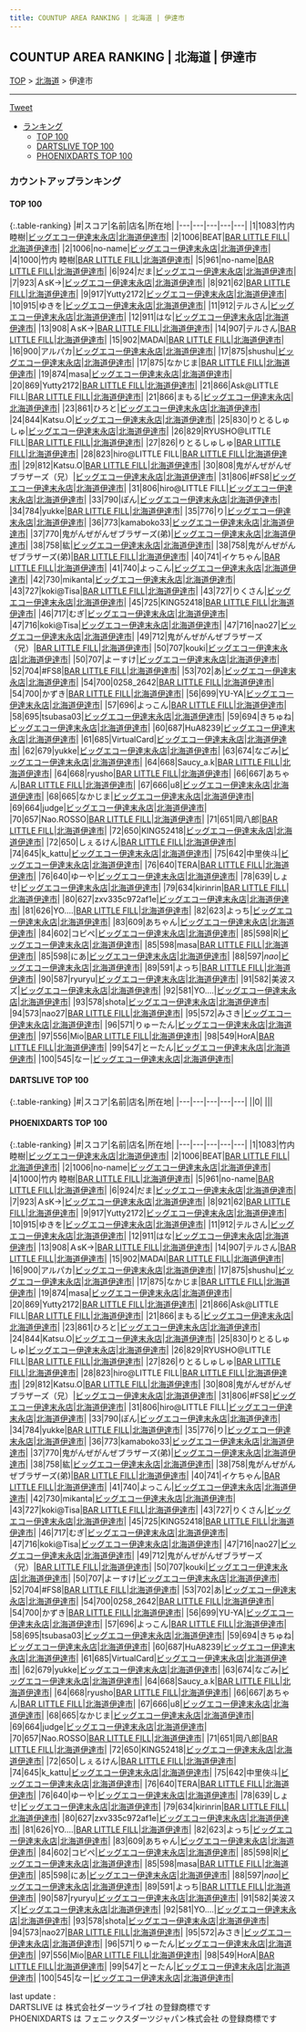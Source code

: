 ```yaml
---
title: COUNTUP AREA RANKING | 北海道 | 伊達市
---
```

## COUNTUP AREA RANKING | 北海道 | 伊達市

[TOP](/darts/rank/) > [北海道](/darts/rank/北海道/) > 伊達市

___

<a href="https://twitter.com/share?ref_src=twsrc%5Etfw" data-text="COUNTUP AREA RANKING | 北海道伊達市" class="twitter-share-button" data-hashtags="DARTSLIVE,PHOENIXDARTS,darts,ダーツ" data-show-count="false">Tweet</a>

* [ランキング](#カウントアップランキング)
    * [TOP 100](#top-100)
    * [DARTSLIVE TOP 100](#dartslive-top-100)
    * [PHOENIXDARTS TOP 100](#phoenixdarts-top-100)

### カウントアップランキング

#### TOP 100



{:.table-ranking}
|#|スコア|名前|店名|所在地|
|---|---|---|---|---|
|1|1083|<span class="rank-name-pd">竹内 睦樹</span>|<a href="https://vs.phoenixdarts.com/jp/shop/shopDetailInfo/s_86765?s_seq=86765">ビッグエコー伊達末永店</a>|<a href="/darts/rank/北海道/伊達市">北海道伊達市</a>|
|2|1006|<span class="rank-name-pd">BEAT</span>|<a href="https://vs.phoenixdarts.com/jp/shop/shopDetailInfo/s_91655?s_seq=91655">BAR LITTLE FILL</a>|<a href="/darts/rank/北海道/伊達市">北海道伊達市</a>|
|2|1006|<span class="rank-name-pd">no-name</span>|<a href="https://vs.phoenixdarts.com/jp/shop/shopDetailInfo/s_86765?s_seq=86765">ビッグエコー伊達末永店</a>|<a href="/darts/rank/北海道/伊達市">北海道伊達市</a>|
|4|1000|<span class="rank-name-pd">竹内 睦樹</span>|<a href="https://vs.phoenixdarts.com/jp/shop/shopDetailInfo/s_91655?s_seq=91655">BAR LITTLE FILL</a>|<a href="/darts/rank/北海道/伊達市">北海道伊達市</a>|
|5|961|<span class="rank-name-pd">no-name</span>|<a href="https://vs.phoenixdarts.com/jp/shop/shopDetailInfo/s_91655?s_seq=91655">BAR LITTLE FILL</a>|<a href="/darts/rank/北海道/伊達市">北海道伊達市</a>|
|6|924|<span class="rank-name-pd">だま</span>|<a href="https://vs.phoenixdarts.com/jp/shop/shopDetailInfo/s_86765?s_seq=86765">ビッグエコー伊達末永店</a>|<a href="/darts/rank/北海道/伊達市">北海道伊達市</a>|
|7|923|<span class="rank-name-pd">ＡsK→</span>|<a href="https://vs.phoenixdarts.com/jp/shop/shopDetailInfo/s_86765?s_seq=86765">ビッグエコー伊達末永店</a>|<a href="/darts/rank/北海道/伊達市">北海道伊達市</a>|
|8|921|<span class="rank-name-pd">62</span>|<a href="https://vs.phoenixdarts.com/jp/shop/shopDetailInfo/s_91655?s_seq=91655">BAR LITTLE FILL</a>|<a href="/darts/rank/北海道/伊達市">北海道伊達市</a>|
|9|917|<span class="rank-name-pd">Yutty2172</span>|<a href="https://vs.phoenixdarts.com/jp/shop/shopDetailInfo/s_86765?s_seq=86765">ビッグエコー伊達末永店</a>|<a href="/darts/rank/北海道/伊達市">北海道伊達市</a>|
|10|915|<span class="rank-name-pd">ゆきを</span>|<a href="https://vs.phoenixdarts.com/jp/shop/shopDetailInfo/s_86765?s_seq=86765">ビッグエコー伊達末永店</a>|<a href="/darts/rank/北海道/伊達市">北海道伊達市</a>|
|11|912|<span class="rank-name-pd">テルさん</span>|<a href="https://vs.phoenixdarts.com/jp/shop/shopDetailInfo/s_86765?s_seq=86765">ビッグエコー伊達末永店</a>|<a href="/darts/rank/北海道/伊達市">北海道伊達市</a>|
|12|911|<span class="rank-name-pd">はな</span>|<a href="https://vs.phoenixdarts.com/jp/shop/shopDetailInfo/s_86765?s_seq=86765">ビッグエコー伊達末永店</a>|<a href="/darts/rank/北海道/伊達市">北海道伊達市</a>|
|13|908|<span class="rank-name-pd">ＡsK→</span>|<a href="https://vs.phoenixdarts.com/jp/shop/shopDetailInfo/s_91655?s_seq=91655">BAR LITTLE FILL</a>|<a href="/darts/rank/北海道/伊達市">北海道伊達市</a>|
|14|907|<span class="rank-name-pd">テルさん</span>|<a href="https://vs.phoenixdarts.com/jp/shop/shopDetailInfo/s_91655?s_seq=91655">BAR LITTLE FILL</a>|<a href="/darts/rank/北海道/伊達市">北海道伊達市</a>|
|15|902|<span class="rank-name-pd">MADAI</span>|<a href="https://vs.phoenixdarts.com/jp/shop/shopDetailInfo/s_91655?s_seq=91655">BAR LITTLE FILL</a>|<a href="/darts/rank/北海道/伊達市">北海道伊達市</a>|
|16|900|<span class="rank-name-pd">アルパカ</span>|<a href="https://vs.phoenixdarts.com/jp/shop/shopDetailInfo/s_86765?s_seq=86765">ビッグエコー伊達末永店</a>|<a href="/darts/rank/北海道/伊達市">北海道伊達市</a>|
|17|875|<span class="rank-name-pd">shushu</span>|<a href="https://vs.phoenixdarts.com/jp/shop/shopDetailInfo/s_86765?s_seq=86765">ビッグエコー伊達末永店</a>|<a href="/darts/rank/北海道/伊達市">北海道伊達市</a>|
|17|875|<span class="rank-name-pd">なかじま</span>|<a href="https://vs.phoenixdarts.com/jp/shop/shopDetailInfo/s_91655?s_seq=91655">BAR LITTLE FILL</a>|<a href="/darts/rank/北海道/伊達市">北海道伊達市</a>|
|19|874|<span class="rank-name-pd">masa</span>|<a href="https://vs.phoenixdarts.com/jp/shop/shopDetailInfo/s_86765?s_seq=86765">ビッグエコー伊達末永店</a>|<a href="/darts/rank/北海道/伊達市">北海道伊達市</a>|
|20|869|<span class="rank-name-pd">Yutty2172</span>|<a href="https://vs.phoenixdarts.com/jp/shop/shopDetailInfo/s_91655?s_seq=91655">BAR LITTLE FILL</a>|<a href="/darts/rank/北海道/伊達市">北海道伊達市</a>|
|21|866|<span class="rank-name-pd">Ask@LITTLE FILL</span>|<a href="https://vs.phoenixdarts.com/jp/shop/shopDetailInfo/s_91655?s_seq=91655">BAR LITTLE FILL</a>|<a href="/darts/rank/北海道/伊達市">北海道伊達市</a>|
|21|866|<span class="rank-name-pd">まもる</span>|<a href="https://vs.phoenixdarts.com/jp/shop/shopDetailInfo/s_86765?s_seq=86765">ビッグエコー伊達末永店</a>|<a href="/darts/rank/北海道/伊達市">北海道伊達市</a>|
|23|861|<span class="rank-name-pd">ひろと</span>|<a href="https://vs.phoenixdarts.com/jp/shop/shopDetailInfo/s_86765?s_seq=86765">ビッグエコー伊達末永店</a>|<a href="/darts/rank/北海道/伊達市">北海道伊達市</a>|
|24|844|<span class="rank-name-pd">Katsu.O</span>|<a href="https://vs.phoenixdarts.com/jp/shop/shopDetailInfo/s_86765?s_seq=86765">ビッグエコー伊達末永店</a>|<a href="/darts/rank/北海道/伊達市">北海道伊達市</a>|
|25|830|<span class="rank-name-pd">りとるしゅしゅ</span>|<a href="https://vs.phoenixdarts.com/jp/shop/shopDetailInfo/s_86765?s_seq=86765">ビッグエコー伊達末永店</a>|<a href="/darts/rank/北海道/伊達市">北海道伊達市</a>|
|26|829|<span class="rank-name-pd">RYUSHO@LITTLE FILL</span>|<a href="https://vs.phoenixdarts.com/jp/shop/shopDetailInfo/s_91655?s_seq=91655">BAR LITTLE FILL</a>|<a href="/darts/rank/北海道/伊達市">北海道伊達市</a>|
|27|826|<span class="rank-name-pd">りとるしゅしゅ</span>|<a href="https://vs.phoenixdarts.com/jp/shop/shopDetailInfo/s_91655?s_seq=91655">BAR LITTLE FILL</a>|<a href="/darts/rank/北海道/伊達市">北海道伊達市</a>|
|28|823|<span class="rank-name-pd">hiro@LITTLE FILL</span>|<a href="https://vs.phoenixdarts.com/jp/shop/shopDetailInfo/s_91655?s_seq=91655">BAR LITTLE FILL</a>|<a href="/darts/rank/北海道/伊達市">北海道伊達市</a>|
|29|812|<span class="rank-name-pd">Katsu.O</span>|<a href="https://vs.phoenixdarts.com/jp/shop/shopDetailInfo/s_91655?s_seq=91655">BAR LITTLE FILL</a>|<a href="/darts/rank/北海道/伊達市">北海道伊達市</a>|
|30|808|<span class="rank-name-pd">鬼がんぜがんぜブラザーズ（兄）</span>|<a href="https://vs.phoenixdarts.com/jp/shop/shopDetailInfo/s_86765?s_seq=86765">ビッグエコー伊達末永店</a>|<a href="/darts/rank/北海道/伊達市">北海道伊達市</a>|
|31|806|<span class="rank-name-pd">#FS8</span>|<a href="https://vs.phoenixdarts.com/jp/shop/shopDetailInfo/s_86765?s_seq=86765">ビッグエコー伊達末永店</a>|<a href="/darts/rank/北海道/伊達市">北海道伊達市</a>|
|31|806|<span class="rank-name-pd">hiro@LITTLE FILL</span>|<a href="https://vs.phoenixdarts.com/jp/shop/shopDetailInfo/s_86765?s_seq=86765">ビッグエコー伊達末永店</a>|<a href="/darts/rank/北海道/伊達市">北海道伊達市</a>|
|33|790|<span class="rank-name-pd">ぽん</span>|<a href="https://vs.phoenixdarts.com/jp/shop/shopDetailInfo/s_86765?s_seq=86765">ビッグエコー伊達末永店</a>|<a href="/darts/rank/北海道/伊達市">北海道伊達市</a>|
|34|784|<span class="rank-name-pd">yukke</span>|<a href="https://vs.phoenixdarts.com/jp/shop/shopDetailInfo/s_91655?s_seq=91655">BAR LITTLE FILL</a>|<a href="/darts/rank/北海道/伊達市">北海道伊達市</a>|
|35|776|<span class="rank-name-pd">り</span>|<a href="https://vs.phoenixdarts.com/jp/shop/shopDetailInfo/s_86765?s_seq=86765">ビッグエコー伊達末永店</a>|<a href="/darts/rank/北海道/伊達市">北海道伊達市</a>|
|36|773|<span class="rank-name-pd">kamaboko33</span>|<a href="https://vs.phoenixdarts.com/jp/shop/shopDetailInfo/s_86765?s_seq=86765">ビッグエコー伊達末永店</a>|<a href="/darts/rank/北海道/伊達市">北海道伊達市</a>|
|37|770|<span class="rank-name-pd">鬼がんぜがんぜブラザーズ(弟)</span>|<a href="https://vs.phoenixdarts.com/jp/shop/shopDetailInfo/s_86765?s_seq=86765">ビッグエコー伊達末永店</a>|<a href="/darts/rank/北海道/伊達市">北海道伊達市</a>|
|38|758|<span class="rank-name-pd">紘</span>|<a href="https://vs.phoenixdarts.com/jp/shop/shopDetailInfo/s_86765?s_seq=86765">ビッグエコー伊達末永店</a>|<a href="/darts/rank/北海道/伊達市">北海道伊達市</a>|
|38|758|<span class="rank-name-pd">鬼がんぜがんぜブラザーズ(弟)</span>|<a href="https://vs.phoenixdarts.com/jp/shop/shopDetailInfo/s_91655?s_seq=91655">BAR LITTLE FILL</a>|<a href="/darts/rank/北海道/伊達市">北海道伊達市</a>|
|40|741|<span class="rank-name-pd">イケちゃん</span>|<a href="https://vs.phoenixdarts.com/jp/shop/shopDetailInfo/s_91655?s_seq=91655">BAR LITTLE FILL</a>|<a href="/darts/rank/北海道/伊達市">北海道伊達市</a>|
|41|740|<span class="rank-name-pd">よっこん</span>|<a href="https://vs.phoenixdarts.com/jp/shop/shopDetailInfo/s_86765?s_seq=86765">ビッグエコー伊達末永店</a>|<a href="/darts/rank/北海道/伊達市">北海道伊達市</a>|
|42|730|<span class="rank-name-pd">mikanta</span>|<a href="https://vs.phoenixdarts.com/jp/shop/shopDetailInfo/s_86765?s_seq=86765">ビッグエコー伊達末永店</a>|<a href="/darts/rank/北海道/伊達市">北海道伊達市</a>|
|43|727|<span class="rank-name-pd">koki@Tisa</span>|<a href="https://vs.phoenixdarts.com/jp/shop/shopDetailInfo/s_91655?s_seq=91655">BAR LITTLE FILL</a>|<a href="/darts/rank/北海道/伊達市">北海道伊達市</a>|
|43|727|<span class="rank-name-pd">りくさん</span>|<a href="https://vs.phoenixdarts.com/jp/shop/shopDetailInfo/s_86765?s_seq=86765">ビッグエコー伊達末永店</a>|<a href="/darts/rank/北海道/伊達市">北海道伊達市</a>|
|45|725|<span class="rank-name-pd">KING52418</span>|<a href="https://vs.phoenixdarts.com/jp/shop/shopDetailInfo/s_91655?s_seq=91655">BAR LITTLE FILL</a>|<a href="/darts/rank/北海道/伊達市">北海道伊達市</a>|
|46|717|<span class="rank-name-pd">むぎ</span>|<a href="https://vs.phoenixdarts.com/jp/shop/shopDetailInfo/s_86765?s_seq=86765">ビッグエコー伊達末永店</a>|<a href="/darts/rank/北海道/伊達市">北海道伊達市</a>|
|47|716|<span class="rank-name-pd">koki@Tisa</span>|<a href="https://vs.phoenixdarts.com/jp/shop/shopDetailInfo/s_86765?s_seq=86765">ビッグエコー伊達末永店</a>|<a href="/darts/rank/北海道/伊達市">北海道伊達市</a>|
|47|716|<span class="rank-name-pd">nao27</span>|<a href="https://vs.phoenixdarts.com/jp/shop/shopDetailInfo/s_86765?s_seq=86765">ビッグエコー伊達末永店</a>|<a href="/darts/rank/北海道/伊達市">北海道伊達市</a>|
|49|712|<span class="rank-name-pd">鬼がんぜがんぜブラザーズ（兄）</span>|<a href="https://vs.phoenixdarts.com/jp/shop/shopDetailInfo/s_91655?s_seq=91655">BAR LITTLE FILL</a>|<a href="/darts/rank/北海道/伊達市">北海道伊達市</a>|
|50|707|<span class="rank-name-pd">kouki</span>|<a href="https://vs.phoenixdarts.com/jp/shop/shopDetailInfo/s_86765?s_seq=86765">ビッグエコー伊達末永店</a>|<a href="/darts/rank/北海道/伊達市">北海道伊達市</a>|
|50|707|<span class="rank-name-pd">よーすけ</span>|<a href="https://vs.phoenixdarts.com/jp/shop/shopDetailInfo/s_86765?s_seq=86765">ビッグエコー伊達末永店</a>|<a href="/darts/rank/北海道/伊達市">北海道伊達市</a>|
|52|704|<span class="rank-name-pd">#FS8</span>|<a href="https://vs.phoenixdarts.com/jp/shop/shopDetailInfo/s_91655?s_seq=91655">BAR LITTLE FILL</a>|<a href="/darts/rank/北海道/伊達市">北海道伊達市</a>|
|53|702|<span class="rank-name-pd">あ</span>|<a href="https://vs.phoenixdarts.com/jp/shop/shopDetailInfo/s_86765?s_seq=86765">ビッグエコー伊達末永店</a>|<a href="/darts/rank/北海道/伊達市">北海道伊達市</a>|
|54|700|<span class="rank-name-pd">0258_2642</span>|<a href="https://vs.phoenixdarts.com/jp/shop/shopDetailInfo/s_91655?s_seq=91655">BAR LITTLE FILL</a>|<a href="/darts/rank/北海道/伊達市">北海道伊達市</a>|
|54|700|<span class="rank-name-pd">かずき</span>|<a href="https://vs.phoenixdarts.com/jp/shop/shopDetailInfo/s_91655?s_seq=91655">BAR LITTLE FILL</a>|<a href="/darts/rank/北海道/伊達市">北海道伊達市</a>|
|56|699|<span class="rank-name-pd">YU-YA</span>|<a href="https://vs.phoenixdarts.com/jp/shop/shopDetailInfo/s_86765?s_seq=86765">ビッグエコー伊達末永店</a>|<a href="/darts/rank/北海道/伊達市">北海道伊達市</a>|
|57|696|<span class="rank-name-pd">よっこん</span>|<a href="https://vs.phoenixdarts.com/jp/shop/shopDetailInfo/s_91655?s_seq=91655">BAR LITTLE FILL</a>|<a href="/darts/rank/北海道/伊達市">北海道伊達市</a>|
|58|695|<span class="rank-name-pd">tsubasa03</span>|<a href="https://vs.phoenixdarts.com/jp/shop/shopDetailInfo/s_86765?s_seq=86765">ビッグエコー伊達末永店</a>|<a href="/darts/rank/北海道/伊達市">北海道伊達市</a>|
|59|694|<span class="rank-name-pd">きちゅね</span>|<a href="https://vs.phoenixdarts.com/jp/shop/shopDetailInfo/s_86765?s_seq=86765">ビッグエコー伊達末永店</a>|<a href="/darts/rank/北海道/伊達市">北海道伊達市</a>|
|60|687|<span class="rank-name-pd">HuA8239</span>|<a href="https://vs.phoenixdarts.com/jp/shop/shopDetailInfo/s_86765?s_seq=86765">ビッグエコー伊達末永店</a>|<a href="/darts/rank/北海道/伊達市">北海道伊達市</a>|
|61|685|<span class="rank-name-pd">VirtualCard</span>|<a href="https://vs.phoenixdarts.com/jp/shop/shopDetailInfo/s_86765?s_seq=86765">ビッグエコー伊達末永店</a>|<a href="/darts/rank/北海道/伊達市">北海道伊達市</a>|
|62|679|<span class="rank-name-pd">yukke</span>|<a href="https://vs.phoenixdarts.com/jp/shop/shopDetailInfo/s_86765?s_seq=86765">ビッグエコー伊達末永店</a>|<a href="/darts/rank/北海道/伊達市">北海道伊達市</a>|
|63|674|<span class="rank-name-pd">なごみ</span>|<a href="https://vs.phoenixdarts.com/jp/shop/shopDetailInfo/s_86765?s_seq=86765">ビッグエコー伊達末永店</a>|<a href="/darts/rank/北海道/伊達市">北海道伊達市</a>|
|64|668|<span class="rank-name-pd">Saucy_a.k</span>|<a href="https://vs.phoenixdarts.com/jp/shop/shopDetailInfo/s_91655?s_seq=91655">BAR LITTLE FILL</a>|<a href="/darts/rank/北海道/伊達市">北海道伊達市</a>|
|64|668|<span class="rank-name-pd">ryusho</span>|<a href="https://vs.phoenixdarts.com/jp/shop/shopDetailInfo/s_91655?s_seq=91655">BAR LITTLE FILL</a>|<a href="/darts/rank/北海道/伊達市">北海道伊達市</a>|
|66|667|<span class="rank-name-pd">あちゃん</span>|<a href="https://vs.phoenixdarts.com/jp/shop/shopDetailInfo/s_91655?s_seq=91655">BAR LITTLE FILL</a>|<a href="/darts/rank/北海道/伊達市">北海道伊達市</a>|
|67|666|<span class="rank-name-pd">u8</span>|<a href="https://vs.phoenixdarts.com/jp/shop/shopDetailInfo/s_86765?s_seq=86765">ビッグエコー伊達末永店</a>|<a href="/darts/rank/北海道/伊達市">北海道伊達市</a>|
|68|665|<span class="rank-name-pd">なかじま</span>|<a href="https://vs.phoenixdarts.com/jp/shop/shopDetailInfo/s_86765?s_seq=86765">ビッグエコー伊達末永店</a>|<a href="/darts/rank/北海道/伊達市">北海道伊達市</a>|
|69|664|<span class="rank-name-pd">judge</span>|<a href="https://vs.phoenixdarts.com/jp/shop/shopDetailInfo/s_86765?s_seq=86765">ビッグエコー伊達末永店</a>|<a href="/darts/rank/北海道/伊達市">北海道伊達市</a>|
|70|657|<span class="rank-name-pd">Nao.ROSSO</span>|<a href="https://vs.phoenixdarts.com/jp/shop/shopDetailInfo/s_91655?s_seq=91655">BAR LITTLE FILL</a>|<a href="/darts/rank/北海道/伊達市">北海道伊達市</a>|
|71|651|<span class="rank-name-pd">岡八郎</span>|<a href="https://vs.phoenixdarts.com/jp/shop/shopDetailInfo/s_91655?s_seq=91655">BAR LITTLE FILL</a>|<a href="/darts/rank/北海道/伊達市">北海道伊達市</a>|
|72|650|<span class="rank-name-pd">KING52418</span>|<a href="https://vs.phoenixdarts.com/jp/shop/shopDetailInfo/s_86765?s_seq=86765">ビッグエコー伊達末永店</a>|<a href="/darts/rank/北海道/伊達市">北海道伊達市</a>|
|72|650|<span class="rank-name-pd">しぇるけん</span>|<a href="https://vs.phoenixdarts.com/jp/shop/shopDetailInfo/s_91655?s_seq=91655">BAR LITTLE FILL</a>|<a href="/darts/rank/北海道/伊達市">北海道伊達市</a>|
|74|645|<span class="rank-name-pd">k_kattu</span>|<a href="https://vs.phoenixdarts.com/jp/shop/shopDetailInfo/s_86765?s_seq=86765">ビッグエコー伊達末永店</a>|<a href="/darts/rank/北海道/伊達市">北海道伊達市</a>|
|75|642|<span class="rank-name-pd">中里俠斗</span>|<a href="https://vs.phoenixdarts.com/jp/shop/shopDetailInfo/s_86765?s_seq=86765">ビッグエコー伊達末永店</a>|<a href="/darts/rank/北海道/伊達市">北海道伊達市</a>|
|76|640|<span class="rank-name-pd">TERA</span>|<a href="https://vs.phoenixdarts.com/jp/shop/shopDetailInfo/s_91655?s_seq=91655">BAR LITTLE FILL</a>|<a href="/darts/rank/北海道/伊達市">北海道伊達市</a>|
|76|640|<span class="rank-name-pd">ゆーや</span>|<a href="https://vs.phoenixdarts.com/jp/shop/shopDetailInfo/s_86765?s_seq=86765">ビッグエコー伊達末永店</a>|<a href="/darts/rank/北海道/伊達市">北海道伊達市</a>|
|78|639|<span class="rank-name-pd">しょせ</span>|<a href="https://vs.phoenixdarts.com/jp/shop/shopDetailInfo/s_86765?s_seq=86765">ビッグエコー伊達末永店</a>|<a href="/darts/rank/北海道/伊達市">北海道伊達市</a>|
|79|634|<span class="rank-name-pd">kirinrin</span>|<a href="https://vs.phoenixdarts.com/jp/shop/shopDetailInfo/s_91655?s_seq=91655">BAR LITTLE FILL</a>|<a href="/darts/rank/北海道/伊達市">北海道伊達市</a>|
|80|627|<span class="rank-name-pd">zxv335c972af1e</span>|<a href="https://vs.phoenixdarts.com/jp/shop/shopDetailInfo/s_86765?s_seq=86765">ビッグエコー伊達末永店</a>|<a href="/darts/rank/北海道/伊達市">北海道伊達市</a>|
|81|626|<span class="rank-name-pd">YO....</span>|<a href="https://vs.phoenixdarts.com/jp/shop/shopDetailInfo/s_91655?s_seq=91655">BAR LITTLE FILL</a>|<a href="/darts/rank/北海道/伊達市">北海道伊達市</a>|
|82|623|<span class="rank-name-pd">よっち</span>|<a href="https://vs.phoenixdarts.com/jp/shop/shopDetailInfo/s_86765?s_seq=86765">ビッグエコー伊達末永店</a>|<a href="/darts/rank/北海道/伊達市">北海道伊達市</a>|
|83|609|<span class="rank-name-pd">あちゃん</span>|<a href="https://vs.phoenixdarts.com/jp/shop/shopDetailInfo/s_86765?s_seq=86765">ビッグエコー伊達末永店</a>|<a href="/darts/rank/北海道/伊達市">北海道伊達市</a>|
|84|602|<span class="rank-name-pd">コピペ</span>|<a href="https://vs.phoenixdarts.com/jp/shop/shopDetailInfo/s_86765?s_seq=86765">ビッグエコー伊達末永店</a>|<a href="/darts/rank/北海道/伊達市">北海道伊達市</a>|
|85|598|<span class="rank-name-pd">R</span>|<a href="https://vs.phoenixdarts.com/jp/shop/shopDetailInfo/s_86765?s_seq=86765">ビッグエコー伊達末永店</a>|<a href="/darts/rank/北海道/伊達市">北海道伊達市</a>|
|85|598|<span class="rank-name-pd">masa</span>|<a href="https://vs.phoenixdarts.com/jp/shop/shopDetailInfo/s_91655?s_seq=91655">BAR LITTLE FILL</a>|<a href="/darts/rank/北海道/伊達市">北海道伊達市</a>|
|85|598|<span class="rank-name-pd">にあ</span>|<a href="https://vs.phoenixdarts.com/jp/shop/shopDetailInfo/s_86765?s_seq=86765">ビッグエコー伊達末永店</a>|<a href="/darts/rank/北海道/伊達市">北海道伊達市</a>|
|88|597|<span class="rank-name-pd">*nao*</span>|<a href="https://vs.phoenixdarts.com/jp/shop/shopDetailInfo/s_86765?s_seq=86765">ビッグエコー伊達末永店</a>|<a href="/darts/rank/北海道/伊達市">北海道伊達市</a>|
|89|591|<span class="rank-name-pd">よっち</span>|<a href="https://vs.phoenixdarts.com/jp/shop/shopDetailInfo/s_91655?s_seq=91655">BAR LITTLE FILL</a>|<a href="/darts/rank/北海道/伊達市">北海道伊達市</a>|
|90|587|<span class="rank-name-pd">ryuryu</span>|<a href="https://vs.phoenixdarts.com/jp/shop/shopDetailInfo/s_86765?s_seq=86765">ビッグエコー伊達末永店</a>|<a href="/darts/rank/北海道/伊達市">北海道伊達市</a>|
|91|582|<span class="rank-name-pd">美波スズ</span>|<a href="https://vs.phoenixdarts.com/jp/shop/shopDetailInfo/s_86765?s_seq=86765">ビッグエコー伊達末永店</a>|<a href="/darts/rank/北海道/伊達市">北海道伊達市</a>|
|92|581|<span class="rank-name-pd">YO....</span>|<a href="https://vs.phoenixdarts.com/jp/shop/shopDetailInfo/s_86765?s_seq=86765">ビッグエコー伊達末永店</a>|<a href="/darts/rank/北海道/伊達市">北海道伊達市</a>|
|93|578|<span class="rank-name-pd">shota</span>|<a href="https://vs.phoenixdarts.com/jp/shop/shopDetailInfo/s_86765?s_seq=86765">ビッグエコー伊達末永店</a>|<a href="/darts/rank/北海道/伊達市">北海道伊達市</a>|
|94|573|<span class="rank-name-pd">nao27</span>|<a href="https://vs.phoenixdarts.com/jp/shop/shopDetailInfo/s_91655?s_seq=91655">BAR LITTLE FILL</a>|<a href="/darts/rank/北海道/伊達市">北海道伊達市</a>|
|95|572|<span class="rank-name-pd">みさき</span>|<a href="https://vs.phoenixdarts.com/jp/shop/shopDetailInfo/s_86765?s_seq=86765">ビッグエコー伊達末永店</a>|<a href="/darts/rank/北海道/伊達市">北海道伊達市</a>|
|96|571|<span class="rank-name-pd">りゅーたん</span>|<a href="https://vs.phoenixdarts.com/jp/shop/shopDetailInfo/s_86765?s_seq=86765">ビッグエコー伊達末永店</a>|<a href="/darts/rank/北海道/伊達市">北海道伊達市</a>|
|97|556|<span class="rank-name-pd">Mio</span>|<a href="https://vs.phoenixdarts.com/jp/shop/shopDetailInfo/s_91655?s_seq=91655">BAR LITTLE FILL</a>|<a href="/darts/rank/北海道/伊達市">北海道伊達市</a>|
|98|549|<span class="rank-name-pd">HorA</span>|<a href="https://vs.phoenixdarts.com/jp/shop/shopDetailInfo/s_91655?s_seq=91655">BAR LITTLE FILL</a>|<a href="/darts/rank/北海道/伊達市">北海道伊達市</a>|
|99|547|<span class="rank-name-pd">とーたん</span>|<a href="https://vs.phoenixdarts.com/jp/shop/shopDetailInfo/s_86765?s_seq=86765">ビッグエコー伊達末永店</a>|<a href="/darts/rank/北海道/伊達市">北海道伊達市</a>|
|100|545|<span class="rank-name-pd">なー</span>|<a href="https://vs.phoenixdarts.com/jp/shop/shopDetailInfo/s_86765?s_seq=86765">ビッグエコー伊達末永店</a>|<a href="/darts/rank/北海道/伊達市">北海道伊達市</a>|


#### DARTSLIVE TOP 100



{:.table-ranking}
|#|スコア|名前|店名|所在地|
|---|---|---|---|---|
||0|<span class="rank-name-dl"> </span>|<a href=""></a>|<a href="/darts/rank//"></a>|


#### PHOENIXDARTS TOP 100



{:.table-ranking}
|#|スコア|名前|店名|所在地|
|---|---|---|---|---|
|1|1083|<span class="rank-name-pd">竹内 睦樹</span>|<a href="https://vs.phoenixdarts.com/jp/shop/shopDetailInfo/s_86765?s_seq=86765">ビッグエコー伊達末永店</a>|<a href="/darts/rank/北海道/伊達市">北海道伊達市</a>|
|2|1006|<span class="rank-name-pd">BEAT</span>|<a href="https://vs.phoenixdarts.com/jp/shop/shopDetailInfo/s_91655?s_seq=91655">BAR LITTLE FILL</a>|<a href="/darts/rank/北海道/伊達市">北海道伊達市</a>|
|2|1006|<span class="rank-name-pd">no-name</span>|<a href="https://vs.phoenixdarts.com/jp/shop/shopDetailInfo/s_86765?s_seq=86765">ビッグエコー伊達末永店</a>|<a href="/darts/rank/北海道/伊達市">北海道伊達市</a>|
|4|1000|<span class="rank-name-pd">竹内 睦樹</span>|<a href="https://vs.phoenixdarts.com/jp/shop/shopDetailInfo/s_91655?s_seq=91655">BAR LITTLE FILL</a>|<a href="/darts/rank/北海道/伊達市">北海道伊達市</a>|
|5|961|<span class="rank-name-pd">no-name</span>|<a href="https://vs.phoenixdarts.com/jp/shop/shopDetailInfo/s_91655?s_seq=91655">BAR LITTLE FILL</a>|<a href="/darts/rank/北海道/伊達市">北海道伊達市</a>|
|6|924|<span class="rank-name-pd">だま</span>|<a href="https://vs.phoenixdarts.com/jp/shop/shopDetailInfo/s_86765?s_seq=86765">ビッグエコー伊達末永店</a>|<a href="/darts/rank/北海道/伊達市">北海道伊達市</a>|
|7|923|<span class="rank-name-pd">ＡsK→</span>|<a href="https://vs.phoenixdarts.com/jp/shop/shopDetailInfo/s_86765?s_seq=86765">ビッグエコー伊達末永店</a>|<a href="/darts/rank/北海道/伊達市">北海道伊達市</a>|
|8|921|<span class="rank-name-pd">62</span>|<a href="https://vs.phoenixdarts.com/jp/shop/shopDetailInfo/s_91655?s_seq=91655">BAR LITTLE FILL</a>|<a href="/darts/rank/北海道/伊達市">北海道伊達市</a>|
|9|917|<span class="rank-name-pd">Yutty2172</span>|<a href="https://vs.phoenixdarts.com/jp/shop/shopDetailInfo/s_86765?s_seq=86765">ビッグエコー伊達末永店</a>|<a href="/darts/rank/北海道/伊達市">北海道伊達市</a>|
|10|915|<span class="rank-name-pd">ゆきを</span>|<a href="https://vs.phoenixdarts.com/jp/shop/shopDetailInfo/s_86765?s_seq=86765">ビッグエコー伊達末永店</a>|<a href="/darts/rank/北海道/伊達市">北海道伊達市</a>|
|11|912|<span class="rank-name-pd">テルさん</span>|<a href="https://vs.phoenixdarts.com/jp/shop/shopDetailInfo/s_86765?s_seq=86765">ビッグエコー伊達末永店</a>|<a href="/darts/rank/北海道/伊達市">北海道伊達市</a>|
|12|911|<span class="rank-name-pd">はな</span>|<a href="https://vs.phoenixdarts.com/jp/shop/shopDetailInfo/s_86765?s_seq=86765">ビッグエコー伊達末永店</a>|<a href="/darts/rank/北海道/伊達市">北海道伊達市</a>|
|13|908|<span class="rank-name-pd">ＡsK→</span>|<a href="https://vs.phoenixdarts.com/jp/shop/shopDetailInfo/s_91655?s_seq=91655">BAR LITTLE FILL</a>|<a href="/darts/rank/北海道/伊達市">北海道伊達市</a>|
|14|907|<span class="rank-name-pd">テルさん</span>|<a href="https://vs.phoenixdarts.com/jp/shop/shopDetailInfo/s_91655?s_seq=91655">BAR LITTLE FILL</a>|<a href="/darts/rank/北海道/伊達市">北海道伊達市</a>|
|15|902|<span class="rank-name-pd">MADAI</span>|<a href="https://vs.phoenixdarts.com/jp/shop/shopDetailInfo/s_91655?s_seq=91655">BAR LITTLE FILL</a>|<a href="/darts/rank/北海道/伊達市">北海道伊達市</a>|
|16|900|<span class="rank-name-pd">アルパカ</span>|<a href="https://vs.phoenixdarts.com/jp/shop/shopDetailInfo/s_86765?s_seq=86765">ビッグエコー伊達末永店</a>|<a href="/darts/rank/北海道/伊達市">北海道伊達市</a>|
|17|875|<span class="rank-name-pd">shushu</span>|<a href="https://vs.phoenixdarts.com/jp/shop/shopDetailInfo/s_86765?s_seq=86765">ビッグエコー伊達末永店</a>|<a href="/darts/rank/北海道/伊達市">北海道伊達市</a>|
|17|875|<span class="rank-name-pd">なかじま</span>|<a href="https://vs.phoenixdarts.com/jp/shop/shopDetailInfo/s_91655?s_seq=91655">BAR LITTLE FILL</a>|<a href="/darts/rank/北海道/伊達市">北海道伊達市</a>|
|19|874|<span class="rank-name-pd">masa</span>|<a href="https://vs.phoenixdarts.com/jp/shop/shopDetailInfo/s_86765?s_seq=86765">ビッグエコー伊達末永店</a>|<a href="/darts/rank/北海道/伊達市">北海道伊達市</a>|
|20|869|<span class="rank-name-pd">Yutty2172</span>|<a href="https://vs.phoenixdarts.com/jp/shop/shopDetailInfo/s_91655?s_seq=91655">BAR LITTLE FILL</a>|<a href="/darts/rank/北海道/伊達市">北海道伊達市</a>|
|21|866|<span class="rank-name-pd">Ask@LITTLE FILL</span>|<a href="https://vs.phoenixdarts.com/jp/shop/shopDetailInfo/s_91655?s_seq=91655">BAR LITTLE FILL</a>|<a href="/darts/rank/北海道/伊達市">北海道伊達市</a>|
|21|866|<span class="rank-name-pd">まもる</span>|<a href="https://vs.phoenixdarts.com/jp/shop/shopDetailInfo/s_86765?s_seq=86765">ビッグエコー伊達末永店</a>|<a href="/darts/rank/北海道/伊達市">北海道伊達市</a>|
|23|861|<span class="rank-name-pd">ひろと</span>|<a href="https://vs.phoenixdarts.com/jp/shop/shopDetailInfo/s_86765?s_seq=86765">ビッグエコー伊達末永店</a>|<a href="/darts/rank/北海道/伊達市">北海道伊達市</a>|
|24|844|<span class="rank-name-pd">Katsu.O</span>|<a href="https://vs.phoenixdarts.com/jp/shop/shopDetailInfo/s_86765?s_seq=86765">ビッグエコー伊達末永店</a>|<a href="/darts/rank/北海道/伊達市">北海道伊達市</a>|
|25|830|<span class="rank-name-pd">りとるしゅしゅ</span>|<a href="https://vs.phoenixdarts.com/jp/shop/shopDetailInfo/s_86765?s_seq=86765">ビッグエコー伊達末永店</a>|<a href="/darts/rank/北海道/伊達市">北海道伊達市</a>|
|26|829|<span class="rank-name-pd">RYUSHO@LITTLE FILL</span>|<a href="https://vs.phoenixdarts.com/jp/shop/shopDetailInfo/s_91655?s_seq=91655">BAR LITTLE FILL</a>|<a href="/darts/rank/北海道/伊達市">北海道伊達市</a>|
|27|826|<span class="rank-name-pd">りとるしゅしゅ</span>|<a href="https://vs.phoenixdarts.com/jp/shop/shopDetailInfo/s_91655?s_seq=91655">BAR LITTLE FILL</a>|<a href="/darts/rank/北海道/伊達市">北海道伊達市</a>|
|28|823|<span class="rank-name-pd">hiro@LITTLE FILL</span>|<a href="https://vs.phoenixdarts.com/jp/shop/shopDetailInfo/s_91655?s_seq=91655">BAR LITTLE FILL</a>|<a href="/darts/rank/北海道/伊達市">北海道伊達市</a>|
|29|812|<span class="rank-name-pd">Katsu.O</span>|<a href="https://vs.phoenixdarts.com/jp/shop/shopDetailInfo/s_91655?s_seq=91655">BAR LITTLE FILL</a>|<a href="/darts/rank/北海道/伊達市">北海道伊達市</a>|
|30|808|<span class="rank-name-pd">鬼がんぜがんぜブラザーズ（兄）</span>|<a href="https://vs.phoenixdarts.com/jp/shop/shopDetailInfo/s_86765?s_seq=86765">ビッグエコー伊達末永店</a>|<a href="/darts/rank/北海道/伊達市">北海道伊達市</a>|
|31|806|<span class="rank-name-pd">#FS8</span>|<a href="https://vs.phoenixdarts.com/jp/shop/shopDetailInfo/s_86765?s_seq=86765">ビッグエコー伊達末永店</a>|<a href="/darts/rank/北海道/伊達市">北海道伊達市</a>|
|31|806|<span class="rank-name-pd">hiro@LITTLE FILL</span>|<a href="https://vs.phoenixdarts.com/jp/shop/shopDetailInfo/s_86765?s_seq=86765">ビッグエコー伊達末永店</a>|<a href="/darts/rank/北海道/伊達市">北海道伊達市</a>|
|33|790|<span class="rank-name-pd">ぽん</span>|<a href="https://vs.phoenixdarts.com/jp/shop/shopDetailInfo/s_86765?s_seq=86765">ビッグエコー伊達末永店</a>|<a href="/darts/rank/北海道/伊達市">北海道伊達市</a>|
|34|784|<span class="rank-name-pd">yukke</span>|<a href="https://vs.phoenixdarts.com/jp/shop/shopDetailInfo/s_91655?s_seq=91655">BAR LITTLE FILL</a>|<a href="/darts/rank/北海道/伊達市">北海道伊達市</a>|
|35|776|<span class="rank-name-pd">り</span>|<a href="https://vs.phoenixdarts.com/jp/shop/shopDetailInfo/s_86765?s_seq=86765">ビッグエコー伊達末永店</a>|<a href="/darts/rank/北海道/伊達市">北海道伊達市</a>|
|36|773|<span class="rank-name-pd">kamaboko33</span>|<a href="https://vs.phoenixdarts.com/jp/shop/shopDetailInfo/s_86765?s_seq=86765">ビッグエコー伊達末永店</a>|<a href="/darts/rank/北海道/伊達市">北海道伊達市</a>|
|37|770|<span class="rank-name-pd">鬼がんぜがんぜブラザーズ(弟)</span>|<a href="https://vs.phoenixdarts.com/jp/shop/shopDetailInfo/s_86765?s_seq=86765">ビッグエコー伊達末永店</a>|<a href="/darts/rank/北海道/伊達市">北海道伊達市</a>|
|38|758|<span class="rank-name-pd">紘</span>|<a href="https://vs.phoenixdarts.com/jp/shop/shopDetailInfo/s_86765?s_seq=86765">ビッグエコー伊達末永店</a>|<a href="/darts/rank/北海道/伊達市">北海道伊達市</a>|
|38|758|<span class="rank-name-pd">鬼がんぜがんぜブラザーズ(弟)</span>|<a href="https://vs.phoenixdarts.com/jp/shop/shopDetailInfo/s_91655?s_seq=91655">BAR LITTLE FILL</a>|<a href="/darts/rank/北海道/伊達市">北海道伊達市</a>|
|40|741|<span class="rank-name-pd">イケちゃん</span>|<a href="https://vs.phoenixdarts.com/jp/shop/shopDetailInfo/s_91655?s_seq=91655">BAR LITTLE FILL</a>|<a href="/darts/rank/北海道/伊達市">北海道伊達市</a>|
|41|740|<span class="rank-name-pd">よっこん</span>|<a href="https://vs.phoenixdarts.com/jp/shop/shopDetailInfo/s_86765?s_seq=86765">ビッグエコー伊達末永店</a>|<a href="/darts/rank/北海道/伊達市">北海道伊達市</a>|
|42|730|<span class="rank-name-pd">mikanta</span>|<a href="https://vs.phoenixdarts.com/jp/shop/shopDetailInfo/s_86765?s_seq=86765">ビッグエコー伊達末永店</a>|<a href="/darts/rank/北海道/伊達市">北海道伊達市</a>|
|43|727|<span class="rank-name-pd">koki@Tisa</span>|<a href="https://vs.phoenixdarts.com/jp/shop/shopDetailInfo/s_91655?s_seq=91655">BAR LITTLE FILL</a>|<a href="/darts/rank/北海道/伊達市">北海道伊達市</a>|
|43|727|<span class="rank-name-pd">りくさん</span>|<a href="https://vs.phoenixdarts.com/jp/shop/shopDetailInfo/s_86765?s_seq=86765">ビッグエコー伊達末永店</a>|<a href="/darts/rank/北海道/伊達市">北海道伊達市</a>|
|45|725|<span class="rank-name-pd">KING52418</span>|<a href="https://vs.phoenixdarts.com/jp/shop/shopDetailInfo/s_91655?s_seq=91655">BAR LITTLE FILL</a>|<a href="/darts/rank/北海道/伊達市">北海道伊達市</a>|
|46|717|<span class="rank-name-pd">むぎ</span>|<a href="https://vs.phoenixdarts.com/jp/shop/shopDetailInfo/s_86765?s_seq=86765">ビッグエコー伊達末永店</a>|<a href="/darts/rank/北海道/伊達市">北海道伊達市</a>|
|47|716|<span class="rank-name-pd">koki@Tisa</span>|<a href="https://vs.phoenixdarts.com/jp/shop/shopDetailInfo/s_86765?s_seq=86765">ビッグエコー伊達末永店</a>|<a href="/darts/rank/北海道/伊達市">北海道伊達市</a>|
|47|716|<span class="rank-name-pd">nao27</span>|<a href="https://vs.phoenixdarts.com/jp/shop/shopDetailInfo/s_86765?s_seq=86765">ビッグエコー伊達末永店</a>|<a href="/darts/rank/北海道/伊達市">北海道伊達市</a>|
|49|712|<span class="rank-name-pd">鬼がんぜがんぜブラザーズ（兄）</span>|<a href="https://vs.phoenixdarts.com/jp/shop/shopDetailInfo/s_91655?s_seq=91655">BAR LITTLE FILL</a>|<a href="/darts/rank/北海道/伊達市">北海道伊達市</a>|
|50|707|<span class="rank-name-pd">kouki</span>|<a href="https://vs.phoenixdarts.com/jp/shop/shopDetailInfo/s_86765?s_seq=86765">ビッグエコー伊達末永店</a>|<a href="/darts/rank/北海道/伊達市">北海道伊達市</a>|
|50|707|<span class="rank-name-pd">よーすけ</span>|<a href="https://vs.phoenixdarts.com/jp/shop/shopDetailInfo/s_86765?s_seq=86765">ビッグエコー伊達末永店</a>|<a href="/darts/rank/北海道/伊達市">北海道伊達市</a>|
|52|704|<span class="rank-name-pd">#FS8</span>|<a href="https://vs.phoenixdarts.com/jp/shop/shopDetailInfo/s_91655?s_seq=91655">BAR LITTLE FILL</a>|<a href="/darts/rank/北海道/伊達市">北海道伊達市</a>|
|53|702|<span class="rank-name-pd">あ</span>|<a href="https://vs.phoenixdarts.com/jp/shop/shopDetailInfo/s_86765?s_seq=86765">ビッグエコー伊達末永店</a>|<a href="/darts/rank/北海道/伊達市">北海道伊達市</a>|
|54|700|<span class="rank-name-pd">0258_2642</span>|<a href="https://vs.phoenixdarts.com/jp/shop/shopDetailInfo/s_91655?s_seq=91655">BAR LITTLE FILL</a>|<a href="/darts/rank/北海道/伊達市">北海道伊達市</a>|
|54|700|<span class="rank-name-pd">かずき</span>|<a href="https://vs.phoenixdarts.com/jp/shop/shopDetailInfo/s_91655?s_seq=91655">BAR LITTLE FILL</a>|<a href="/darts/rank/北海道/伊達市">北海道伊達市</a>|
|56|699|<span class="rank-name-pd">YU-YA</span>|<a href="https://vs.phoenixdarts.com/jp/shop/shopDetailInfo/s_86765?s_seq=86765">ビッグエコー伊達末永店</a>|<a href="/darts/rank/北海道/伊達市">北海道伊達市</a>|
|57|696|<span class="rank-name-pd">よっこん</span>|<a href="https://vs.phoenixdarts.com/jp/shop/shopDetailInfo/s_91655?s_seq=91655">BAR LITTLE FILL</a>|<a href="/darts/rank/北海道/伊達市">北海道伊達市</a>|
|58|695|<span class="rank-name-pd">tsubasa03</span>|<a href="https://vs.phoenixdarts.com/jp/shop/shopDetailInfo/s_86765?s_seq=86765">ビッグエコー伊達末永店</a>|<a href="/darts/rank/北海道/伊達市">北海道伊達市</a>|
|59|694|<span class="rank-name-pd">きちゅね</span>|<a href="https://vs.phoenixdarts.com/jp/shop/shopDetailInfo/s_86765?s_seq=86765">ビッグエコー伊達末永店</a>|<a href="/darts/rank/北海道/伊達市">北海道伊達市</a>|
|60|687|<span class="rank-name-pd">HuA8239</span>|<a href="https://vs.phoenixdarts.com/jp/shop/shopDetailInfo/s_86765?s_seq=86765">ビッグエコー伊達末永店</a>|<a href="/darts/rank/北海道/伊達市">北海道伊達市</a>|
|61|685|<span class="rank-name-pd">VirtualCard</span>|<a href="https://vs.phoenixdarts.com/jp/shop/shopDetailInfo/s_86765?s_seq=86765">ビッグエコー伊達末永店</a>|<a href="/darts/rank/北海道/伊達市">北海道伊達市</a>|
|62|679|<span class="rank-name-pd">yukke</span>|<a href="https://vs.phoenixdarts.com/jp/shop/shopDetailInfo/s_86765?s_seq=86765">ビッグエコー伊達末永店</a>|<a href="/darts/rank/北海道/伊達市">北海道伊達市</a>|
|63|674|<span class="rank-name-pd">なごみ</span>|<a href="https://vs.phoenixdarts.com/jp/shop/shopDetailInfo/s_86765?s_seq=86765">ビッグエコー伊達末永店</a>|<a href="/darts/rank/北海道/伊達市">北海道伊達市</a>|
|64|668|<span class="rank-name-pd">Saucy_a.k</span>|<a href="https://vs.phoenixdarts.com/jp/shop/shopDetailInfo/s_91655?s_seq=91655">BAR LITTLE FILL</a>|<a href="/darts/rank/北海道/伊達市">北海道伊達市</a>|
|64|668|<span class="rank-name-pd">ryusho</span>|<a href="https://vs.phoenixdarts.com/jp/shop/shopDetailInfo/s_91655?s_seq=91655">BAR LITTLE FILL</a>|<a href="/darts/rank/北海道/伊達市">北海道伊達市</a>|
|66|667|<span class="rank-name-pd">あちゃん</span>|<a href="https://vs.phoenixdarts.com/jp/shop/shopDetailInfo/s_91655?s_seq=91655">BAR LITTLE FILL</a>|<a href="/darts/rank/北海道/伊達市">北海道伊達市</a>|
|67|666|<span class="rank-name-pd">u8</span>|<a href="https://vs.phoenixdarts.com/jp/shop/shopDetailInfo/s_86765?s_seq=86765">ビッグエコー伊達末永店</a>|<a href="/darts/rank/北海道/伊達市">北海道伊達市</a>|
|68|665|<span class="rank-name-pd">なかじま</span>|<a href="https://vs.phoenixdarts.com/jp/shop/shopDetailInfo/s_86765?s_seq=86765">ビッグエコー伊達末永店</a>|<a href="/darts/rank/北海道/伊達市">北海道伊達市</a>|
|69|664|<span class="rank-name-pd">judge</span>|<a href="https://vs.phoenixdarts.com/jp/shop/shopDetailInfo/s_86765?s_seq=86765">ビッグエコー伊達末永店</a>|<a href="/darts/rank/北海道/伊達市">北海道伊達市</a>|
|70|657|<span class="rank-name-pd">Nao.ROSSO</span>|<a href="https://vs.phoenixdarts.com/jp/shop/shopDetailInfo/s_91655?s_seq=91655">BAR LITTLE FILL</a>|<a href="/darts/rank/北海道/伊達市">北海道伊達市</a>|
|71|651|<span class="rank-name-pd">岡八郎</span>|<a href="https://vs.phoenixdarts.com/jp/shop/shopDetailInfo/s_91655?s_seq=91655">BAR LITTLE FILL</a>|<a href="/darts/rank/北海道/伊達市">北海道伊達市</a>|
|72|650|<span class="rank-name-pd">KING52418</span>|<a href="https://vs.phoenixdarts.com/jp/shop/shopDetailInfo/s_86765?s_seq=86765">ビッグエコー伊達末永店</a>|<a href="/darts/rank/北海道/伊達市">北海道伊達市</a>|
|72|650|<span class="rank-name-pd">しぇるけん</span>|<a href="https://vs.phoenixdarts.com/jp/shop/shopDetailInfo/s_91655?s_seq=91655">BAR LITTLE FILL</a>|<a href="/darts/rank/北海道/伊達市">北海道伊達市</a>|
|74|645|<span class="rank-name-pd">k_kattu</span>|<a href="https://vs.phoenixdarts.com/jp/shop/shopDetailInfo/s_86765?s_seq=86765">ビッグエコー伊達末永店</a>|<a href="/darts/rank/北海道/伊達市">北海道伊達市</a>|
|75|642|<span class="rank-name-pd">中里俠斗</span>|<a href="https://vs.phoenixdarts.com/jp/shop/shopDetailInfo/s_86765?s_seq=86765">ビッグエコー伊達末永店</a>|<a href="/darts/rank/北海道/伊達市">北海道伊達市</a>|
|76|640|<span class="rank-name-pd">TERA</span>|<a href="https://vs.phoenixdarts.com/jp/shop/shopDetailInfo/s_91655?s_seq=91655">BAR LITTLE FILL</a>|<a href="/darts/rank/北海道/伊達市">北海道伊達市</a>|
|76|640|<span class="rank-name-pd">ゆーや</span>|<a href="https://vs.phoenixdarts.com/jp/shop/shopDetailInfo/s_86765?s_seq=86765">ビッグエコー伊達末永店</a>|<a href="/darts/rank/北海道/伊達市">北海道伊達市</a>|
|78|639|<span class="rank-name-pd">しょせ</span>|<a href="https://vs.phoenixdarts.com/jp/shop/shopDetailInfo/s_86765?s_seq=86765">ビッグエコー伊達末永店</a>|<a href="/darts/rank/北海道/伊達市">北海道伊達市</a>|
|79|634|<span class="rank-name-pd">kirinrin</span>|<a href="https://vs.phoenixdarts.com/jp/shop/shopDetailInfo/s_91655?s_seq=91655">BAR LITTLE FILL</a>|<a href="/darts/rank/北海道/伊達市">北海道伊達市</a>|
|80|627|<span class="rank-name-pd">zxv335c972af1e</span>|<a href="https://vs.phoenixdarts.com/jp/shop/shopDetailInfo/s_86765?s_seq=86765">ビッグエコー伊達末永店</a>|<a href="/darts/rank/北海道/伊達市">北海道伊達市</a>|
|81|626|<span class="rank-name-pd">YO....</span>|<a href="https://vs.phoenixdarts.com/jp/shop/shopDetailInfo/s_91655?s_seq=91655">BAR LITTLE FILL</a>|<a href="/darts/rank/北海道/伊達市">北海道伊達市</a>|
|82|623|<span class="rank-name-pd">よっち</span>|<a href="https://vs.phoenixdarts.com/jp/shop/shopDetailInfo/s_86765?s_seq=86765">ビッグエコー伊達末永店</a>|<a href="/darts/rank/北海道/伊達市">北海道伊達市</a>|
|83|609|<span class="rank-name-pd">あちゃん</span>|<a href="https://vs.phoenixdarts.com/jp/shop/shopDetailInfo/s_86765?s_seq=86765">ビッグエコー伊達末永店</a>|<a href="/darts/rank/北海道/伊達市">北海道伊達市</a>|
|84|602|<span class="rank-name-pd">コピペ</span>|<a href="https://vs.phoenixdarts.com/jp/shop/shopDetailInfo/s_86765?s_seq=86765">ビッグエコー伊達末永店</a>|<a href="/darts/rank/北海道/伊達市">北海道伊達市</a>|
|85|598|<span class="rank-name-pd">R</span>|<a href="https://vs.phoenixdarts.com/jp/shop/shopDetailInfo/s_86765?s_seq=86765">ビッグエコー伊達末永店</a>|<a href="/darts/rank/北海道/伊達市">北海道伊達市</a>|
|85|598|<span class="rank-name-pd">masa</span>|<a href="https://vs.phoenixdarts.com/jp/shop/shopDetailInfo/s_91655?s_seq=91655">BAR LITTLE FILL</a>|<a href="/darts/rank/北海道/伊達市">北海道伊達市</a>|
|85|598|<span class="rank-name-pd">にあ</span>|<a href="https://vs.phoenixdarts.com/jp/shop/shopDetailInfo/s_86765?s_seq=86765">ビッグエコー伊達末永店</a>|<a href="/darts/rank/北海道/伊達市">北海道伊達市</a>|
|88|597|<span class="rank-name-pd">*nao*</span>|<a href="https://vs.phoenixdarts.com/jp/shop/shopDetailInfo/s_86765?s_seq=86765">ビッグエコー伊達末永店</a>|<a href="/darts/rank/北海道/伊達市">北海道伊達市</a>|
|89|591|<span class="rank-name-pd">よっち</span>|<a href="https://vs.phoenixdarts.com/jp/shop/shopDetailInfo/s_91655?s_seq=91655">BAR LITTLE FILL</a>|<a href="/darts/rank/北海道/伊達市">北海道伊達市</a>|
|90|587|<span class="rank-name-pd">ryuryu</span>|<a href="https://vs.phoenixdarts.com/jp/shop/shopDetailInfo/s_86765?s_seq=86765">ビッグエコー伊達末永店</a>|<a href="/darts/rank/北海道/伊達市">北海道伊達市</a>|
|91|582|<span class="rank-name-pd">美波スズ</span>|<a href="https://vs.phoenixdarts.com/jp/shop/shopDetailInfo/s_86765?s_seq=86765">ビッグエコー伊達末永店</a>|<a href="/darts/rank/北海道/伊達市">北海道伊達市</a>|
|92|581|<span class="rank-name-pd">YO....</span>|<a href="https://vs.phoenixdarts.com/jp/shop/shopDetailInfo/s_86765?s_seq=86765">ビッグエコー伊達末永店</a>|<a href="/darts/rank/北海道/伊達市">北海道伊達市</a>|
|93|578|<span class="rank-name-pd">shota</span>|<a href="https://vs.phoenixdarts.com/jp/shop/shopDetailInfo/s_86765?s_seq=86765">ビッグエコー伊達末永店</a>|<a href="/darts/rank/北海道/伊達市">北海道伊達市</a>|
|94|573|<span class="rank-name-pd">nao27</span>|<a href="https://vs.phoenixdarts.com/jp/shop/shopDetailInfo/s_91655?s_seq=91655">BAR LITTLE FILL</a>|<a href="/darts/rank/北海道/伊達市">北海道伊達市</a>|
|95|572|<span class="rank-name-pd">みさき</span>|<a href="https://vs.phoenixdarts.com/jp/shop/shopDetailInfo/s_86765?s_seq=86765">ビッグエコー伊達末永店</a>|<a href="/darts/rank/北海道/伊達市">北海道伊達市</a>|
|96|571|<span class="rank-name-pd">りゅーたん</span>|<a href="https://vs.phoenixdarts.com/jp/shop/shopDetailInfo/s_86765?s_seq=86765">ビッグエコー伊達末永店</a>|<a href="/darts/rank/北海道/伊達市">北海道伊達市</a>|
|97|556|<span class="rank-name-pd">Mio</span>|<a href="https://vs.phoenixdarts.com/jp/shop/shopDetailInfo/s_91655?s_seq=91655">BAR LITTLE FILL</a>|<a href="/darts/rank/北海道/伊達市">北海道伊達市</a>|
|98|549|<span class="rank-name-pd">HorA</span>|<a href="https://vs.phoenixdarts.com/jp/shop/shopDetailInfo/s_91655?s_seq=91655">BAR LITTLE FILL</a>|<a href="/darts/rank/北海道/伊達市">北海道伊達市</a>|
|99|547|<span class="rank-name-pd">とーたん</span>|<a href="https://vs.phoenixdarts.com/jp/shop/shopDetailInfo/s_86765?s_seq=86765">ビッグエコー伊達末永店</a>|<a href="/darts/rank/北海道/伊達市">北海道伊達市</a>|
|100|545|<span class="rank-name-pd">なー</span>|<a href="https://vs.phoenixdarts.com/jp/shop/shopDetailInfo/s_86765?s_seq=86765">ビッグエコー伊達末永店</a>|<a href="/darts/rank/北海道/伊達市">北海道伊達市</a>|


<div class="footer border-top border-gray-light mt-5 pt-3 text-right text-gray">
    last update : <span style="font-weight: italic" id="foot_last_modified"></span><br />
    DARTSLIVE は 株式会社ダーツライブ社 の登録商標です<br />
    PHOENIXDARTS は フェニックスダーツジャパン株式会社 の登録商標です<br />
</div>

<script src="https://cdnjs.cloudflare.com/ajax/libs/jquery.tablesorter/2.31.3/js/jquery.tablesorter.min.js" integrity="sha512-qzgd5cYSZcosqpzpn7zF2ZId8f/8CHmFKZ8j7mU4OUXTNRd5g+ZHBPsgKEwoqxCtdQvExE5LprwwPAgoicguNg==" crossorigin="anonymous" referrerpolicy="no-referrer"></script>
<link rel="stylesheet" href="https://cdnjs.cloudflare.com/ajax/libs/jquery.tablesorter/2.31.3/css/theme.default.min.css" integrity="sha512-wghhOJkjQX0Lh3NSWvNKeZ0ZpNn+SPVXX1Qyc9OCaogADktxrBiBdKGDoqVUOyhStvMBmJQ8ZdMHiR3wuEq8+w==" crossorigin="anonymous" referrerpolicy="no-referrer" />
<script>
$(function() {
    $(".table-ranking").tablesorter({sortList:[[0, 0]]});
    $("#foot_last_modified").text(formatDate(new Date(document.lastModified), 'yyyy-MM-dd HH:mm:ss'));
});
</script>

<script async src="https://platform.twitter.com/widgets.js" charset="utf-8"></script>